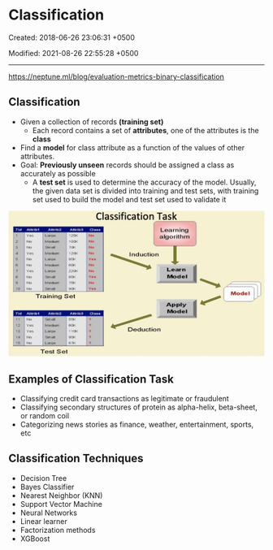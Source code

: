 # Classification

Created: 2018-06-26 23:06:31 +0500

Modified: 2021-08-26 22:55:28 +0500

---

<https://neptune.ml/blog/evaluation-metrics-binary-classification>

## Classification

- Given a collection of records **(training set)**
  - Each record contains a set of **attributes**, one of the attributes is the **class**
- Find a **model** for class attribute as a function of the values of other attributes.
- Goal: **Previously unseen** records should be assigned a class as accurately as possible
  - A **test set** is used to determine the accuracy of the model. Usually, the given data set is divided into training and test sets, with training set used to build the model and test set used to validate it

![image](media/Classification-image1.jpg)

## Examples of Classification Task

- Classifying credit card transactions as legitimate or fraudulent
- Classifying secondary structures of protein as alpha-helix, beta-sheet, or random coil
- Categorizing news stories as finance, weather, entertainment, sports, etc

## Classification Techniques

- Decision Tree
- Bayes Classifier
- Nearest Neighbor (KNN)
- Support Vector Machine
- Neural Networks
- Linear learner
- Factorization methods
- XGBoost
